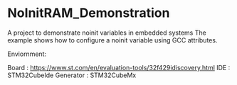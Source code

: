 # NoInitRAM_Demonstration
A project to demonstrate noinit variables in embedded systems
The example shows how to configure a noinit variable using GCC attributes.

Enviornment:

Board       : https://www.st.com/en/evaluation-tools/32f429idiscovery.html
IDE         : STM32CubeIde
Generator   : STM32CubeMx



